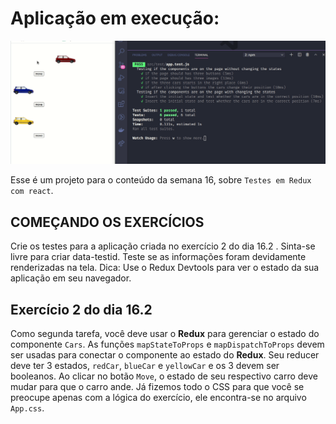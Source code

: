 # Aplicação em execução:
<img src="./animation.gif">


Esse é um projeto para o conteúdo da semana 16, sobre `Testes em Redux com react`.

## COMEÇANDO OS EXERCÍCIOS

Crie os testes para a aplicação criada no exercício 2 do dia 16.2 . Sinta-se livre para criar data-testid. Teste se as informações foram devidamente renderizadas na tela.
Dica: Use o Redux Devtools para ver o estado da sua aplicação em seu navegador.

## Exercício 2 do dia 16.2

Como segunda tarefa, você deve usar o **Redux** para gerenciar o estado do componente `Cars`. As funções `mapStateToProps` e `mapDispatchToProps` devem ser usadas para conectar o componente ao estado do **Redux**.
Seu reducer deve ter 3 estados, `redCar`, `blueCar` e `yellowCar` e os 3 devem ser booleanos. Ao clicar no botão `Move`, o estado de seu respectivo carro deve mudar para que o carro ande. Já fizemos todo o CSS para que você se preocupe apenas com a lógica do exercício, ele encontra-se no arquivo `App.css`.
